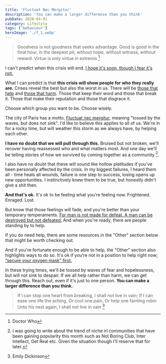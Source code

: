 ```yaml
---
title: 'Fluctuat Nec Mergitur'
description: 'You can make a larger difference than you think'
pubDate: 2020-04-01
category: Lifestyle
tags: ['behaviour']
heroImage: './f_1.webp'
---
```


> Goodness is not goodness that seeks advantage. Good is good in the final hour, in the deepest pit, without hope, without witness, without reward. Virtue is only virtue in extremis [^1]

I can't predict when this crisis will end. [I hope it's soon, though I fear it's not.](https://www.theatlantic.com/health/archive/2020/03/how-will-coronavirus-end/608719/ 'Atlantic')

What I can predict is that **this crisis will show people for who they really are.** Crises reveal the best but also the worst in us. There will be [those that help](https://www.washingtonpost.com/world/europe/italy-coronavirus-doctors-retired/2020/03/28/075dbda0-6f0f-11ea-a156-0048b62cdb51_story.html 'doctor') and [those that harm](https://www.independent.ie/world-news/coronavirus/they-could-kill-someone-gang-of-youths-cough-on-nurse-39074300.html 'youth'). Those that keep their word and those that break it. Those that make their reputation and those that disgrace it.

Choose which group you want to be. Choose wisely.

The city of Paris has a motto, [Fluctuat nec mergitur,](https://en.wikipedia.org/wiki/Coat_of_arms_of_Paris 'Paris') meaning "tossed by the waves, but does not sink". I'd like to believe this applies to all of us. We're in for a rocky time, but will weather this storm as we always have, by helping each other.

**I have no doubt that we will pull through this.** Bruised but not broken, we'll recover having reassessed who and what matters most. And one day we'll be telling stories of how we survived by coming together as a community [^2].

I also have no doubt that these will sound like hollow platitudes if you've been personally affected by the crisis. In my biggest failures, I heard them all - time heals all wounds, failure is one step to success, losing opens up new opportunities. I instinctively knew them to be true, but honestly didn't give a shit then.

**And that's ok.** It's ok to be feeling what you're feeling now. Frightened. Enraged. Lost.

But know that those feelings will fade, and you're better than your temporary temperaments. [For man is not made for defeat. A man can be destroyed but not defeated.](https://www.goodreads.com/quotes/111352-but-man-is-not-made-for-defeat-he-said-a 'Defeat') And when you're ready, there are people standing by to help.

If you do need help, there are some resources in the "Other" section below that might be worth checking out.

And if you're fortunate enough to be able to help, the "Other" section also highlights ways to do so. It's ok if you're not in a position to help right now; [“secure your oxygen mask” first.](https://www.collaborativefund.com/blog/true-at-once/ 'collab')

In these trying times, we'll be tossed by waves of fear and hopelessness, but will not sink to despair. If we all help rather than harm, we can get through this. Reach out, even if it's just to one person. **You can make a larger difference than you think.**

> If I can stop one heart from breaking,
> I shall not live in vain;
> If I can ease one life the aching,
> Or cool one pain,
> Or help one fainting robin
> Unto his nest again,
> I shall not live in vain [^3]

[^1]: Doctor Who

[^2]: I was going to write about the trend of niche irl communities that have been gaining popularity this month such as Not Boring Club, Inter Intellect, Get Real etc. Given the situation though I'll reserve that for later.

[^3]: Emily Dickinson
